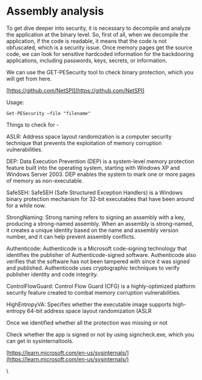# **Assembly analysis**

To get dive deeper into security, it is necessary to decompile and analyze the application at the binary level. So, first of all, when we decompile the application, if the code is readable, it means that the code is not obfuscated, which is a security issue. Once memory pages get the source code, we can look for sensitive hardcoded information for the backdooring applications, including passwords, keys, secrets, or information.&#x20;

We can use the GET-PESecurity tool to check binary protection, which you will get from here.

[https://github.com/NetSPI](https://github.com/NetSPI)

Usage:

`Get-PESecurity –file "filename"`

Things to check for -

ASLR: Address space layout randomization is a computer security technique that prevents the exploitation of memory corruption vulnerabilities.

DEP: Data Execution Prevention (DEP) is a system-level memory protection feature built into the operating system, starting with Windows XP and Windows Server 2003. DEP enables the system to mark one or more pages of memory as non-executable.

SafeSEH: SafeSEH (Safe Structured Exception Handlers) is a Windows binary protection mechanism for 32-bit executables that have been around for a while now.

StrongNaming: Strong naming refers to signing an assembly with a key, producing a strong-named assembly. When an assembly is strong-named, it creates a unique identity based on the name and assembly version number, and it can help prevent assembly conflicts.

Authenticode: Authenticode is a Microsoft code-signing technology that identifies the publisher of Authenticode-signed software. Authenticode also verifies that the software has not been tampered with since it was signed and published. Authenticode uses cryptographic techniques to verify publisher identity and code integrity.

ControlFlowGuard: Control Flow Guard (CFG) is a highly-optimized platform security feature created to combat memory corruption vulnerabilities.

HighEntropyVA: Specifies whether the executable image supports high-entropy 64-bit address space layout randomization (ASLR

Once we identified whether all the protection was missing or not&#x20;

Check whether the app is signed or not by using signcheck.exe, which you can get in sysinternaltools.

[https://learn.microsoft.com/en-us/sysinternals/](https://learn.microsoft.com/en-us/sysinternals/)

\


